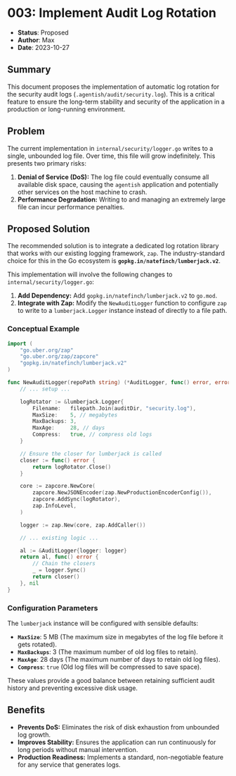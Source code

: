 # 003: Implement Audit Log Rotation

- **Status**: Proposed
- **Author**: Max
- **Date**: 2023-10-27

## Summary

This document proposes the implementation of automatic log rotation for the security audit logs (`.agentish/audit/security.log`). This is a critical feature to ensure the long-term stability and security of the application in a production or long-running environment.

## Problem

The current implementation in `internal/security/logger.go` writes to a single, unbounded log file. Over time, this file will grow indefinitely. This presents two primary risks:

1.  **Denial of Service (DoS):** The log file could eventually consume all available disk space, causing the `agentish` application and potentially other services on the host machine to crash.
2.  **Performance Degradation:** Writing to and managing an extremely large file can incur performance penalties.

## Proposed Solution

The recommended solution is to integrate a dedicated log rotation library that works with our existing logging framework, `zap`. The industry-standard choice for this in the Go ecosystem is **`gopkg.in/natefinch/lumberjack.v2`**.

This implementation will involve the following changes to `internal/security/logger.go`:

1.  **Add Dependency:** Add `gopkg.in/natefinch/lumberjack.v2` to `go.mod`.
2.  **Integrate with Zap:** Modify the `NewAuditLogger` function to configure `zap` to write to a `lumberjack.Logger` instance instead of directly to a file path.

### Conceptual Example

```go
import (
	"go.uber.org/zap"
	"go.uber.org/zap/zapcore"
	"gopkg.in/natefinch/lumberjack.v2"
)

func NewAuditLogger(repoPath string) (*AuditLogger, func() error, error) {
    // ... setup ...

    logRotator := &lumberjack.Logger{
        Filename:   filepath.Join(auditDir, "security.log"),
        MaxSize:    5, // megabytes
        MaxBackups: 3,
        MaxAge:     28, // days
        Compress:   true, // compress old logs
    }

    // Ensure the closer for lumberjack is called
    closer := func() error {
        return logRotator.Close()
    }

    core := zapcore.NewCore(
        zapcore.NewJSONEncoder(zap.NewProductionEncoderConfig()),
        zapcore.AddSync(logRotator),
        zap.InfoLevel,
    )

    logger := zap.New(core, zap.AddCaller())

    // ... existing logic ...

    al := &AuditLogger{logger: logger}
    return al, func() error {
        // Chain the closers
        _ = logger.Sync()
        return closer()
    }, nil
}
```

### Configuration Parameters

The `lumberjack` instance will be configured with sensible defaults:
- **`MaxSize`**: 5 MB (The maximum size in megabytes of the log file before it gets rotated).
- **`MaxBackups`**: 3 (The maximum number of old log files to retain).
- **`MaxAge`**: 28 days (The maximum number of days to retain old log files).
- **`Compress`**: `true` (Old log files will be compressed to save space).

These values provide a good balance between retaining sufficient audit history and preventing excessive disk usage.

## Benefits

- **Prevents DoS:** Eliminates the risk of disk exhaustion from unbounded log growth.
- **Improves Stability:** Ensures the application can run continuously for long periods without manual intervention.
- **Production Readiness:** Implements a standard, non-negotiable feature for any service that generates logs. 
